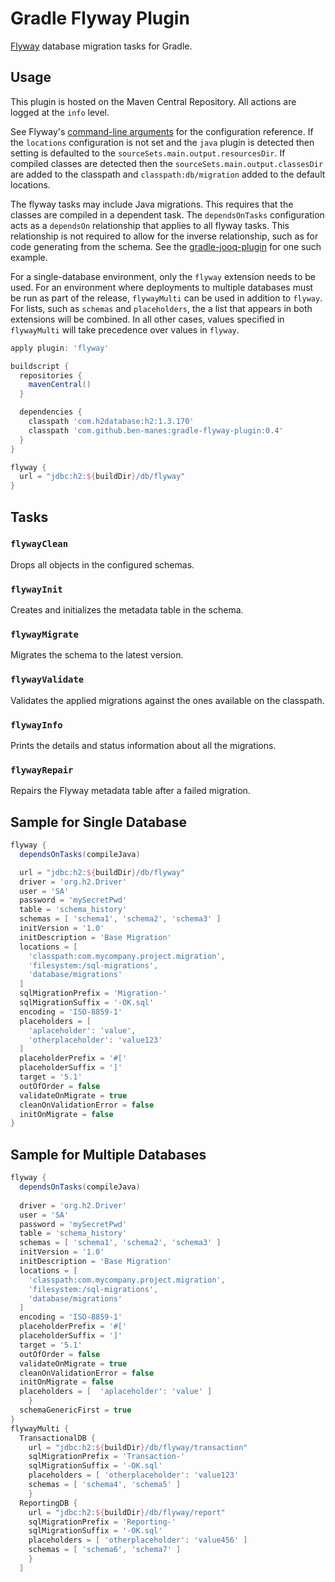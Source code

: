 # Gradle Flyway Plugin
[Flyway](http://flywaydb.org) database migration tasks for Gradle.

## Usage

This plugin is hosted on the Maven Central Repository. All actions are logged at the `info` level.

See Flyway's [command-line arguments](http://flywaydb.org/documentation/commandline) for the
configuration reference. If the `locations` configuration is not set and the `java` plugin is
detected then setting is defaulted to the `sourceSets.main.output.resourcesDir`. If compiled
classes are detected then the `sourceSets.main.output.classesDir` are added to the classpath and
`classpath:db/migration` added to the default locations.

The flyway tasks may include Java migrations. This requires that the classes are compiled in a
dependent task. The `dependsOnTasks` configuration acts as a `dependsOn` relationship that applies
to all flyway tasks. This relationship is not required to allow for the inverse relationship, such
as for code generating from the schema. See the 
[gradle-jooq-plugin](https://github.com/ben-manes/gradle-jooq-plugin) for one such example.

For a single-database environment, only the ```flyway``` extension needs to be used. For an 
environment where deployments to multiple databases must be run as part of the release,
```flywayMulti``` can be used in addition to ```flyway```. For lists, such as ```schemas``` and
```placeholders```, the a list that appears in both extensions will be combined. In all other 
cases, values specified in ```flywayMulti``` will take precedence over values in ```flyway```.


```groovy
apply plugin: 'flyway'

buildscript {
  repositories {
    mavenCentral()
  }

  dependencies {
    classpath 'com.h2database:h2:1.3.170'
    classpath 'com.github.ben-manes:gradle-flyway-plugin:0.4'
  }
}

flyway {
  url = "jdbc:h2:${buildDir}/db/flyway"
}
```

## Tasks

### `flywayClean`
Drops all objects in the configured schemas.

### `flywayInit`
Creates and initializes the metadata table in the schema.

### `flywayMigrate`
Migrates the schema to the latest version.

### `flywayValidate`
Validates the applied migrations against the ones available on the classpath.

### `flywayInfo`
Prints the details and status information about all the migrations.

### `flywayRepair`
Repairs the Flyway metadata table after a failed migration.

## Sample for Single Database

```groovy
flyway {
  dependsOnTasks(compileJava)

  url = "jdbc:h2:${buildDir}/db/flyway"    
  driver = 'org.h2.Driver'
  user = 'SA'
  password = 'mySecretPwd'
  table = 'schema_history'
  schemas = [ 'schema1', 'schema2', 'schema3' ]
  initVersion = '1.0'
  initDescription = 'Base Migration'
  locations = [
    'classpath:com.mycompany.project.migration',
    'filesystem:/sql-migrations',
    'database/migrations'
  ]
  sqlMigrationPrefix = 'Migration-'
  sqlMigrationSuffix = '-OK.sql'
  encoding = 'ISO-8859-1'
  placeholders = [ 
    'aplaceholder': 'value',
    'otherplaceholder': 'value123'
  ]
  placeholderPrefix = '#['
  placeholderSuffix = ']'
  target = '5.1'
  outOfOrder = false
  validateOnMigrate = true
  cleanOnValidationError = false
  initOnMigrate = false
}
```


## Sample for Multiple Databases

```groovy
flyway {
  dependsOnTasks(compileJava)
  
  driver = 'org.h2.Driver'
  user = 'SA'
  password = 'mySecretPwd'
  table = 'schema_history'
  schemas = [ 'schema1', 'schema2', 'schema3' ]
  initVersion = '1.0'
  initDescription = 'Base Migration'
  locations = [
    'classpath:com.mycompany.project.migration',
    'filesystem:/sql-migrations',
    'database/migrations'
  ]
  encoding = 'ISO-8859-1'
  placeholderPrefix = '#['
  placeholderSuffix = ']'
  target = '5.1'
  outOfOrder = false
  validateOnMigrate = true
  cleanOnValidationError = false
  initOnMigrate = false
  placeholders = [ 	'aplaceholder': 'value' ]
	}
  schemaGenericFirst = true
}
flywayMulti {
  TransactionalDB {
    url = "jdbc:h2:${buildDir}/db/flyway/transaction" 
    sqlMigrationPrefix = 'Transaction-'
    sqlMigrationSuffix = '-OK.sql'
    placeholders = [ 'otherplaceholder': 'value123'
    schemas = [ 'schema4', 'schema5' ]
    }
  ReportingDB {
    url = "jdbc:h2:${buildDir}/db/flyway/report" 
    sqlMigrationPrefix = 'Reporting-'
    sqlMigrationSuffix = '-OK.sql'
    placeholders = [ 'otherplaceholder': 'value456' ]
    schemas = [ 'schema6', 'schema7' ]
    }
  ]
```
